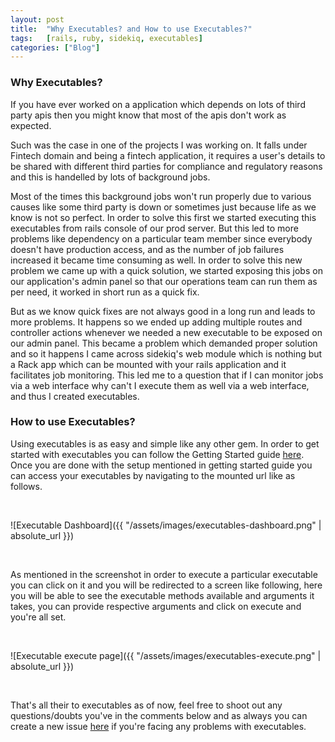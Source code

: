 ```yaml
---
layout: post
title:  "Why Executables? and How to use Executables?"
tags:   [rails, ruby, sidekiq, executables]
categories: ["Blog"]
---
```


### Why Executables?

If you have ever worked on a application which depends on lots of third party apis then you might know that most of the apis don't work as expected.

Such was the case in one of the projects I was working on. It falls under Fintech domain and being a fintech application, it requires a user's details to be shared with different third parties for compliance and regulatory reasons and this is handelled by lots of background jobs.

Most of the times this background jobs won't run properly due to various causes
like some third party is down or sometimes just because life as we know is not so perfect. In order to solve this first we started executing this executables from rails console of our prod server. But this led to more problems like dependency on a particular team member since everybody doesn't have production access, and as the number of job failures increased it became time consuming as well. In order to solve this new problem we came up with a quick solution, we started exposing this jobs on our application's admin panel so that our operations team can run them as per need, it worked in short run as a quick fix.

But as we know quick fixes are not always good in a long run and leads to more problems. It happens so we ended up adding multiple routes and controller actions whenever we needed a new executable to be exposed on our admin panel. This became a problem which demanded proper solution and so it happens I came across sidekiq's web module which is nothing but a Rack app which can be mounted with your rails application and it facilitates job monitoring. This led me to a question that if I can monitor jobs via a web interface why can't I execute them as well via a web interface, and thus I created executables.

### How to use Executables?

Using executables is as easy and simple like any other gem. In order to get started with executables you can follow the Getting Started guide [here](https://github.com/rohitcy/executables#getting-started). Once you are done with the setup mentioned in getting started guide you can access your executables by navigating to the mounted url like as follows.

<br>

![Executable Dashboard]({{ "/assets/images/executables-dashboard.png" | absolute_url }})

<br>


As mentioned in the screenshot in order to execute a particular executable you can click on it and you will be redirected to a screen like following, here you will be able to see the executable methods available and arguments it takes, you can provide respective arguments and click on execute and you're all set.

<br>

![Executable execute page]({{ "/assets/images/executables-execute.png" | absolute_url }})

<br>

That's all their to executables as of now, feel free to shoot out any questions/doubts you've in the comments below and as always you can create a new issue [here](https://github.com/rohitcy/executables/issues) if you're facing any problems with executables.



